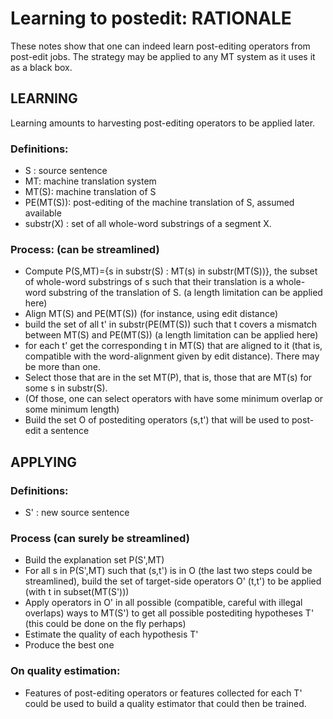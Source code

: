 
# Learning to postedit: RATIONALE 

These notes show that one can indeed learn post-editing operators from post-edit jobs. The strategy may be applied to any MT system as it uses it as a black box.

## LEARNING 
Learning amounts to harvesting post-editing operators to be applied later.
### Definitions:
 * S : source sentence
 * MT: machine translation system
 * MT(S): machine translation of S
 * PE(MT(S)): post-editing of the machine translation of S, assumed available
 * substr(X) : set of all whole-word substrings of a segment X.

### Process: (can be streamlined) 
 * Compute P(S,MT)={s in substr(S) : MT(s) in substr(MT(S))}, the subset of whole-word substrings of s such that their translation is a whole-word substring of the translation of S. (a length limitation can be applied here)
 * Align MT(S) and PE(MT(S)) (for instance, using edit distance)
 * build the set of all t' in substr(PE(MT(S)) such that t covers a mismatch between MT(S) and PE(MT(S)) (a length limitation can be applied here)
 * for each t' get the corresponding t in MT(S) that are aligned to it (that is, compatible with the word-alignment given by edit distance). There may be more than one.
 * Select those that are in the set MT(P), that is, those that are MT(s) for some s in substr(S).
 * (Of those, one can select operators with have some minimum overlap or some minimum length)
 * Build the set O of postediting operators (s,t') that will be used to post-edit a sentence


## APPLYING 
### Definitions: 
 * S' : new source sentence

### Process (can surely be streamlined) 
 * Build the explanation set P(S',MT)
 * For all s in P(S',MT) such that (s,t') is in O (the last two steps could be streamlined), build the set of target-side operators O' (t,t') to be applied (with t in subset(MT(S')))
 * Apply operators in O' in all possible (compatible, careful with illegal overlaps) ways to MT(S') to get all possible postediting hypotheses T' (this could be done on the fly perhaps)
 * Estimate the quality of each hypothesis T'
 * Produce the best one 

### On quality estimation:
 * Features of post-editing operators or features collected for each T' could be used to build a quality estimator that could then be trained.



